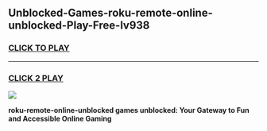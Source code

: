
## Unblocked-Games-roku-remote-online-unblocked-Play-Free-lv938
<h3>
<a href="https://premium76.site?title=roku-remote-online-unblocked&ref=20M">CLICK TO PLAY</a></h3>
<hr>

<h3>
<a href="https://premium76.site?title=roku-remote-online-unblocked&ref=20M">CLICK 2 PLAY</a>
  
</h3>

<a href="https://premium76.site?title=roku-remote-online-unblocked&ref=19M"><img src="https://clearcache.store/games.png"></a>


**roku-remote-online-unblocked games unblocked: Your Gateway to Fun and Accessible Online Gaming**
